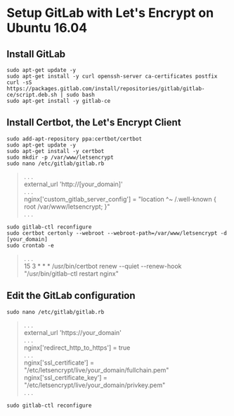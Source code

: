 # Setup GitLab with Let's Encrypt on Ubuntu 16.04
## Install GitLab
```shell
sudo apt-get update -y
sudo apt-get install -y curl openssh-server ca-certificates postfix
curl -sS https://packages.gitlab.com/install/repositories/gitlab/gitlab-ce/script.deb.sh | sudo bash
sudo apt-get install -y gitlab-ce
```

## Install Certbot, the Let's Encrypt Client
```shell
sudo add-apt-repository ppa:certbot/certbot
sudo apt-get update -y
sudo apt-get install -y certbot
sudo mkdir -p /var/www/letsencrypt
sudo nano /etc/gitlab/gitlab.rb
```
> . . .  
external_url 'http://[your_domain]'  
. . .  
nginx['custom_gitlab_server_config'] = "location ^~ /.well-known { root /var/www/letsencrypt; }"  
. . .
```shell
sudo gitlab-ctl reconfigure
sudo certbot certonly --webroot --webroot-path=/var/www/letsencrypt -d [your_domain]
sudo crontab -e
```
> . . .  
15 3 * * * /usr/bin/certbot renew --quiet --renew-hook "/usr/bin/gitlab-ctl restart nginx"

## Edit the GitLab configuration
```shell
sudo nano /etc/gitlab/gitlab.rb
```
> . . .  
external_url 'https://your_domain'  
. . .  
nginx['redirect_http_to_https'] = true  
. . .  
nginx['ssl_certificate'] = "/etc/letsencrypt/live/your_domain/fullchain.pem"  
nginx['ssl_certificate_key'] = "/etc/letsencrypt/live/your_domain/privkey.pem"  
. . .  
```shell
sudo gitlab-ctl reconfigure
```

